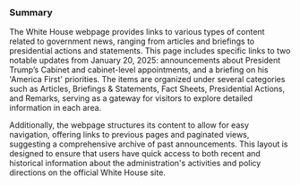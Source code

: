 ### Summary

The White House webpage provides links to various types of content related to government news, ranging from articles and briefings to presidential actions and statements. This page includes specific links to two notable updates from January 20, 2025: announcements about President Trump’s Cabinet and cabinet-level appointments, and a briefing on his 'America First' priorities. The items are organized under several categories such as Articles, Briefings & Statements, Fact Sheets, Presidential Actions, and Remarks, serving as a gateway for visitors to explore detailed information in each area.

Additionally, the webpage structures its content to allow for easy navigation, offering links to previous pages and paginated views, suggesting a comprehensive archive of past announcements. This layout is designed to ensure that users have quick access to both recent and historical information about the administration's activities and policy directions on the official White House site.
